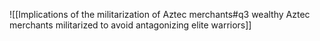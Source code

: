 ![[Implications of the militarization of Aztec merchants#q3 wealthy Aztec merchants militarized to avoid antagonizing elite warriors]]